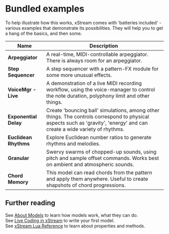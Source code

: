 # Bundled examples

To help illustrate how this works, xStream comes with 'batteries included' - various examples that demonstrate its possibilities. They will help you to get a hang of the basics, and then some.  

|Name|Description|
|----|-----------|
|**Arpeggiator**|A real-time, MIDI-controllable arpeggiator. There is always room for an arpeggiator.  
|**Step Sequencer**|A step sequencer with a pattern-FX module for some more unusual effects.  
|**VoiceMgr - Live**|A demonstration of a live MIDI recording workflow, using the voice-manager to control the note duration, polyphony limit and other things.  
|**Exponential Delay**|Create 'bouncing ball' simulations, among other things. The controls correspond to physical aspects such as 'gravity', 'energy' and can create a wide variety of rhythms.      
|**Euclidean Rhythms**|Explore Euclidean number ratios to generate rhythms and melodies.      
|**Granular**|Swervy swarms of chopped-up sounds, using pitch and sample offset commands. Works best on ambient and atmospheric sounds.
|**Chord Memory**|This model can read chords from the pattern and apply them anywhere. Useful to create shapshots of chord progressions.       

## Further reading

See [About Models](about_models.md) to learn how models work, what they can do.  
See [Live Coding in xStream](coding_intro.md) to write your first model.  
See [xStream Lua Reference](lua_reference.md) to learn about properties and methods.  